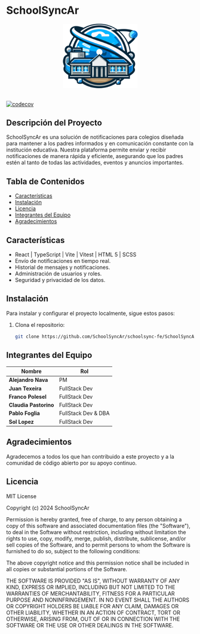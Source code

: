 # **School**SyncAr

<div style="text-align: center;">
  <img src="public/images/logo.svg" alt="SchoolSyncAr Logo" width="200"/>
  <br/>
  <br/>
</div>

[![codecov](https://codecov.io/gh/SchoolSyncAr/schoolsync-fe/branch/dev/graph/badge.svg?token=R4MGY3ZLBF)](https://codecov.io/gh/SchoolSyncAr/schoolsync-fe)

## Descripción del Proyecto

SchoolSyncAr es una solución de notificaciones para colegios diseñada para mantener a los padres informados y en comunicación constante con la institución educativa. Nuestra plataforma permite enviar y recibir notificaciones de manera rápida y eficiente, asegurando que los padres estén al tanto de todas las actividades, eventos y anuncios importantes.

## Tabla de Contenidos

- [Características](#características)
- [Instalación](#instalación)
- [Licencia](#licencia)
- [Integrantes del Equipo](#integrantes-del-equipo)
- [Agradecimientos](#agradecimientos)

## Características
- React | TypeScript | Vite | Vitest | HTML 5 | SCSS
- Envío de notificaciones en tiempo real.
- Historial de mensajes y notificaciones.
- Administración de usuarios y roles.
- Seguridad y privacidad de los datos.

## Instalación

Para instalar y configurar el proyecto localmente, sigue estos pasos:

1. Clona el repositorio:
   ```bash
   git clone https://github.com/SchoolSyncAr/schoolsync-fe/SchoolSyncAr.git

## Integrantes del Equipo

| Nombre              | Rol              |
|---------------------|------------------|
| **Alejandro Nava**  | PM               |
| **Juan Texeira**    | FullStack Dev    |
| **Franco Polesel**  | FullStack Dev    |
| **Claudia Pastorino**| FullStack Dev   |
| **Pablo Foglia**    | FullStack Dev & DBA |
| **Sol Lopez**       | FullStack Dev    |

## Agradecimientos
Agradecemos a todos los que han contribuido a este proyecto y a la comunidad de código abierto por su apoyo continuo.

## Licencia

MIT License

Copyright (c) 2024 SchoolSyncAr

Permission is hereby granted, free of charge, to any person obtaining a copy
of this software and associated documentation files (the "Software"), to deal
in the Software without restriction, including without limitation the rights
to use, copy, modify, merge, publish, distribute, sublicense, and/or sell
copies of the Software, and to permit persons to whom the Software is
furnished to do so, subject to the following conditions:

The above copyright notice and this permission notice shall be included in all
copies or substantial portions of the Software.

THE SOFTWARE IS PROVIDED "AS IS", WITHOUT WARRANTY OF ANY KIND, EXPRESS OR
IMPLIED, INCLUDING BUT NOT LIMITED TO THE WARRANTIES OF MERCHANTABILITY,
FITNESS FOR A PARTICULAR PURPOSE AND NONINFRINGEMENT. IN NO EVENT SHALL THE
AUTHORS OR COPYRIGHT HOLDERS BE LIABLE FOR ANY CLAIM, DAMAGES OR OTHER
LIABILITY, WHETHER IN AN ACTION OF CONTRACT, TORT OR OTHERWISE, ARISING FROM,
OUT OF OR IN CONNECTION WITH THE SOFTWARE OR THE USE OR OTHER DEALINGS IN THE
SOFTWARE.

